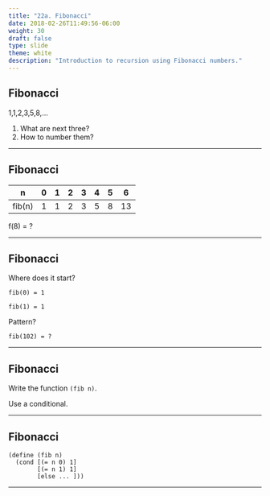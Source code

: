 ```yaml
---
title: "22a. Fibonacci"
date: 2018-02-26T11:49:56-06:00
weight: 30
draft: false
type: slide
theme: white
description: "Introduction to recursion using Fibonacci numbers."
---
```


## Fibonacci

1,1,2,3,5,8,...

1. What are next three?
2. How to number them?

---

## Fibonacci 

|n|0|1|2|3|4|5|6|
|-|-|-|-|-|-|-|-|
|fib(n)|1|1|2|3|5|8|13|

f(8) = ?

---

## Fibonacci

Where does it start?

`fib(0) = 1`

`fib(1) = 1`

Pattern?

`fib(102) = ?`

--- 

## Fibonacci

Write the function `(fib n)`.

Use a conditional.

---

## Fibonacci

```racket
(define (fib n)
  (cond [(= n 0) 1]
        [(= n 1) 1]
        [else ... ]))
```
---
